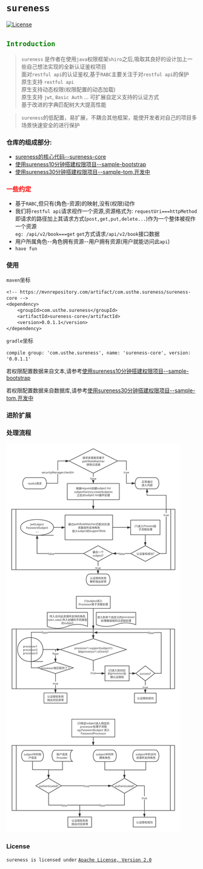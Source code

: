 # `sureness`  

[![License](https://img.shields.io/badge/license-Apache%202-4EB1BA.svg)](https://www.apache.org/licenses/LICENSE-2.0.html)  

## <font color="green">`Introduction`</font>

> `sureness` 是作者在使用`java`权限框架`shiro`之后,吸取其良好的设计加上一些自己想法实现的全新认证鉴权项目  
>  面对`restful api`的认证鉴权,基于`RABC`主要关注于对`restful api`的保护  
>  原生支持 `restful api`  
>  原生支持动态权限(权限配置的动态加载)  
>  原生支持 `jwt`, `Basic Auth` ... 可扩展自定义支持的认证方式  
>  基于改进的字典匹配树大大提高性能  
  
>`sureness`的低配置，易扩展，不耦合其他框架，能使开发者对自己的项目多场景快速安全的进行保护  

### 仓库的组成部分:  
- [sureness的核心代码--sureness-core](core)
- [使用sureness10分钟搭建权限项目--sample-bootstrap](sample-bootstrap)
- [使用sureness30分钟搭建权限项目--sample-tom,开发中](sample-tom)

### <font color="red">一些约定</font>  

- 基于`RABC`,但只有(角色-资源)的映射,没有(权限)动作
- 我们将`restful api`请求视作一个资源,资源格式为: `requestUri===httpMethod`  
  即请求的路径加上其请求方式(`post,get,put,delete...`)作为一个整体被视作一个资源  
  `eg: /api/v2/book===get` `get`方式请求`/api/v2/book`接口数据     
- 用户所属角色--角色拥有资源--用户拥有资源(用户就能访问此`api`)   
- `have fun`  

### 使用  

`maven`坐标  
```
<!-- https://mvnrepository.com/artifact/com.usthe.sureness/sureness-core -->
<dependency>
    <groupId>com.usthe.sureness</groupId>
    <artifactId>sureness-core</artifactId>
    <version>0.0.1.1</version>
</dependency>
```

`gradle`坐标  
```
compile group: 'com.usthe.sureness', name: 'sureness-core', version: '0.0.1.1'
```

若权限配置数据来自文本,请参考[使用sureness10分钟搭建权限项目--sample-bootstrap](sample-bootstrap)  

若权限配置数据来自数据库,请参考[使用sureness30分钟搭建权限项目--sample-tom,开发中](sample-tom)  


### 进阶扩展  



### 处理流程  

![sureness-core](/img/sureness-core.svg)  

### License  
`sureness is licensed under` [`Apache License, Version 2.0`](https://www.apache.org/licenses/LICENSE-2.0.html)